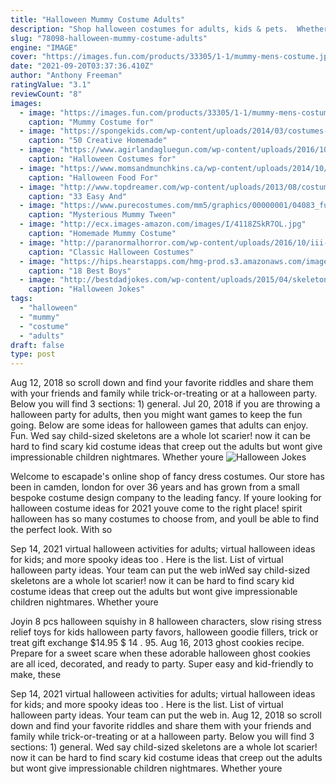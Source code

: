 ```yaml
---
title: "Halloween Mummy Costume Adults"
description: "Shop halloween costumes for adults, kids & pets.  Whether you're attending a halloween costume party or you're the halloween hostess with the mostest, you've come to the right place. We're"
slug: "78098-halloween-mummy-costume-adults"
engine: "IMAGE"
cover: "https://images.fun.com/products/33305/1-1/mummy-mens-costume.jpg"
date: "2021-09-20T03:37:36.410Z"
author: "Anthony Freeman"
ratingValue: "3.1"
reviewCount: "8"
images:
  - image: "https://images.fun.com/products/33305/1-1/mummy-mens-costume.jpg"
    caption: "Mummy Costume for"
  - image: "https://spongekids.com/wp-content/uploads/2014/03/costumes-for-kids/37-little-mummies-kid-costume.jpg"
    caption: "50 Creative Homemade"
  - image: "https://www.agirlandagluegun.com/wp-content/uploads/2016/10/new1.jpg"
    caption: "Halloween Costumes for"
  - image: "https://www.momsandmunchkins.ca/wp-content/uploads/2014/10/halloween-food-for-kids-StylishlyEvertAfter.jpg"
    caption: "Halloween Food For"
  - image: "http://www.topdreamer.com/wp-content/uploads/2013/08/costum.jpg"
    caption: "33 Easy And"
  - image: "https://www.purecostumes.com/mm5/graphics/00000001/04083_full_1.jpg"
    caption: "Mysterious Mummy Tween"
  - image: "http://ecx.images-amazon.com/images/I/4118ZSkR7OL.jpg"
    caption: "Homemade Mummy Costume"
  - image: "http://paranormalhorror.com/wp-content/uploads/2016/10/iii-1.jpg"
    caption: "Classic Halloween Costumes"
  - image: "https://hips.hearstapps.com/hmg-prod.s3.amazonaws.com/images/boys-halloween-costumes-octopus-1533572566.jpg?crop=1xw:1xh;center,top&resize=480:*"
    caption: "18 Best Boys"
  - image: "http://bestdadjokes.com/wp-content/uploads/2015/04/skeleton-guts.gif"
    caption: "Halloween Jokes"
tags:
  - "halloween"
  - "mummy"
  - "costume"
  - "adults"
draft: false
type: post
---
```


Aug 12, 2018 so scroll down and find your favorite riddles and share them with your friends and family while trick-or-treating or at a halloween party. Below you will find 3 sections: 1) general. Jul 20, 2018 if you are throwing a halloween party for adults, then you might want games to keep the fun going. Below are some ideas for halloween games that adults can enjoy. Fun. Wed say child-sized skeletons are a whole lot scarier! now it can be hard to find scary kid costume ideas that creep out the adults but wont give impressionable children nightmares. Whether youre
![Halloween Jokes](http://bestdadjokes.com/wp-content/uploads/2015/04/skeleton-guts.gif "Halloween Jokes")

Welcome to escapade&#39;s online shop of fancy dress costumes. Our store has been in camden, london for over 36 years and has grown from a small bespoke costume design company to the leading fancy. If youre looking for halloween costume ideas for 2021 youve come to the right place! spirit halloween has so many costumes to choose from, and youll be able to find the perfect look. With so
<!--inArticleAds-->

<!--galleryOne-->

Sep 14, 2021 virtual halloween activities for adults; virtual halloween ideas for kids; and more spooky ideas too . Here is the list. List of virtual halloween party ideas. Your team can put the web inWed say child-sized skeletons are a whole lot scarier! now it can be hard to find scary kid costume ideas that creep out the adults but wont give impressionable children nightmares. Whether youre
<!--inArticleAds-->

<!--galleryTwo-->

Joyin 8 pcs halloween squishy in 8 halloween characters, slow rising stress relief toys for kids halloween party favors, halloween goodie fillers, trick or treat gift exchange $14.95 $ 14 . 95. Aug 16, 2013 ghost cookies recipe. Prepare for a sweet scare when these adorable halloween ghost cookies are all iced, decorated, and ready to party. Super easy and kid-friendly to make, these
<!--galleryThree-->

Sep 14, 2021 virtual halloween activities for adults; virtual halloween ideas for kids; and more spooky ideas too . Here is the list. List of virtual halloween party ideas. Your team can put the web in. Aug 12, 2018 so scroll down and find your favorite riddles and share them with your friends and family while trick-or-treating or at a halloween party. Below you will find 3 sections: 1) general. Wed say child-sized skeletons are a whole lot scarier! now it can be hard to find scary kid costume ideas that creep out the adults but wont give impressionable children nightmares. Whether youre
